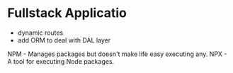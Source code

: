 # Fullstack Applicatio

- dynamic routes
- add ORM to deal with DAL layer

NPM - Manages packages but doesn't make life easy executing any.
NPX - A tool for executing Node packages.